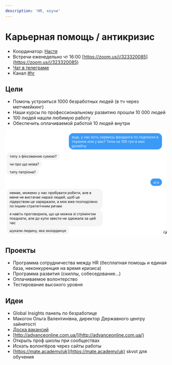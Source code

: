```yaml
---
description: 'HR, коучи'
---
```


# Карьерная помощь / антикризис

* Координатор: [Настя](http://t.me/Sia_AnastaSi)
* Встречи еженедельно чт 16:00 [https://zoom.us/j/323320085](https://zoom.us/j/323320085)
* [Чат в телеграме](https://t.me/joinchat/D2dUjhntik4xS68pOqQNGQ)
* Канал [\#hr](https://discord.gg/SFu4Xx8)

## Цели

* Помочь устроиться 1000 безработных людей \(в тч через метчмейкинг\)
* Наши курсы по профессиональному развитию прошли 10 000 людей
* 100 людей нашли любимую работу
* Обеспечить оплачиваемой работой 10 людей внутри

![](../../.gitbook/assets/image%20%2869%29.png)

## Проекты

* Программа сотрудничества между HR \(бесплатная помощь и единая база, неконкуренция на время кризиса\)
* Программа развития \(скиллы, собеседование...\)
* Оплачиваемое волонтерство
* Тестирование высокого уровня

## Идеи

* Global Insights панель по безработице
* Макогон Ольга Валентинівна, директор Державного центру зайнятості 
* [Доска вакансий](https://trello.com/b/IkonsFAY/stopcovid-%D0%BD%D1%83%D0%B6%D0%B5%D0%BD-%D0%B2%D0%BE%D0%BB%D0%BE%D0%BD%D1%82%D0%B5%D1%80)
* [http://advanceonline.com.ua/](http://advanceonline.com.ua/)
* Открыть проф школы при сообществах
* Искать волонтёров через сайты работы
* [https://mate.academy/uk](https://mate.academy/uk) skvot для обучения

